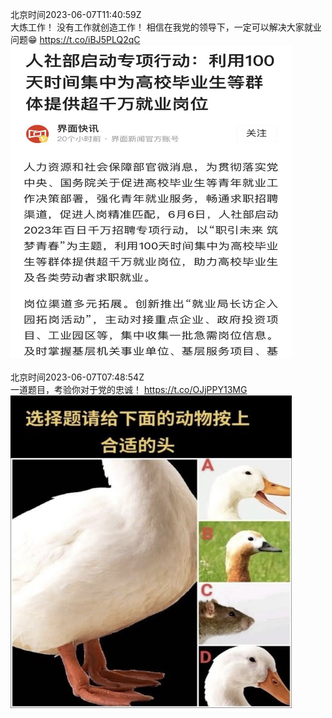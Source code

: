 北京时间2023-06-07T11:40:59Z<br>大炼工作！
没有工作就创造工作！
相信在我党的领导下，一定可以解决大家就业问题😁 https://t.co/iBJ5PLQ2qC<br><img src='/temp/image/2023/t-Month-6/1666289120891772928_0.jpg' width='450' height='500'><br><br>北京时间2023-06-07T07:48:54Z<br>一道题目，考验你对于党的忠诚！ https://t.co/OJjPPY13MG<br><img src='/temp/image/2023/t-Month-6/1666230716437508096_0.jpg' width='450' height='500'><br><br>